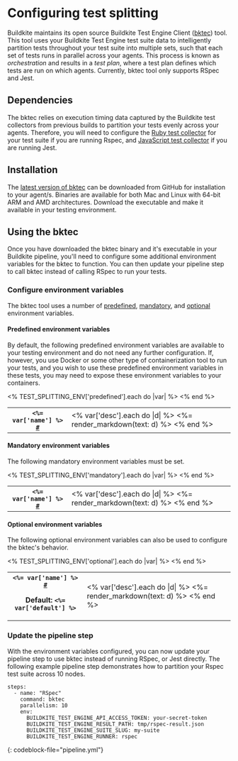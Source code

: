 # Configuring test splitting

Buildkite maintains its open source Buildkite Test Engine Client ([bktec](https://github.com/buildkite/test-engine-client)) tool. This tool uses your Buildkite Test Engine test suite data to intelligently partition tests throughout your test suite into multiple sets, such that each set of tests runs in parallel across your agents. This process is known as _orchestration_ and results in a _test plan_, where a test plan defines which tests are run on which agents. Currently, bktec tool only supports RSpec and Jest.

## Dependencies

The bktec relies on execution timing data captured by the Buildkite test collectors from previous builds to partition your tests evenly across your agents. Therefore, you will need to configure the [Ruby test collector](/docs/test-engine/ruby-collectors) for your test suite if you are running Rspec, and [JavaScript test collector](/docs/test-engine/javascript-sollectors) if you are running Jest.

## Installation

The [latest version of bktec](https://github.com/buildkite/test-engine-client/releases) can be downloaded from GitHub for installation to your agent/s. Binaries are available for both Mac and Linux with 64-bit ARM and AMD architectures. Download the executable and make it available in your testing environment.

## Using the bktec

Once you have downloaded the bktec binary and it's executable in your Buildkite pipeline, you'll need to configure some additional environment variables for the bktec to function. You can then update your pipeline step to call bktec instead of calling RSpec to run your tests.

### Configure environment variables

The bktec tool uses a number of [predefined](#predefined-environment-variables), [mandatory](#mandatory-environment-variables), and [optional](#optional-environment-variables) environment variables.

<a id="predefined-environment-variables"></a>

#### Predefined environment variables

By default, the following predefined environment variables are available to your testing environment and do not need any further configuration. If, however, you use Docker or some other type of containerization tool to run your tests, and you wish to use these predefined environment variables in these tests, you may need to expose these environment variables to your containers.

<table class="Docs__attribute__table">
  <tbody>
    <% TEST_SPLITTING_ENV['predefined'].each do |var| %>
      <tr id="<%= var['name'] %>">
        <th>
          <code><%= var['name'] %> <a class="Docs__attribute__link" href="#<%= var['name'] %>">#</a></code>
        </th>
        <td>
          <% var['desc'].each do |d| %>
              <%= render_markdown(text: d) %>
          <% end %>
        </td>
      </tr>
    <% end %>
  </tbody>
</table>

<a id="mandatory-environment-variables"></a>

#### Mandatory environment variables

The following mandatory environment variables must be set.

<table class="Docs__attribute__table">
  <tbody>
    <% TEST_SPLITTING_ENV['mandatory'].each do |var| %>
      <tr id="<%= var['name'] %>">
        <th>
          <code><%= var['name'] %> <a class="Docs__attribute__link" href="#<%= var['name'] %>">#</a></code>
        </th>
        <td>
          <% var['desc'].each do |d| %>
            <%= render_markdown(text: d) %>
          <% end %>
        </td>
      </tr>
    <% end %>
  </tbody>
</table>

<a id="optional-environment-variables"></a>

#### Optional environment variables

The following optional environment variables can also be used to configure the bktec's behavior.

<table class="Docs__attribute__table">
  <tbody>
    <% TEST_SPLITTING_ENV['optional'].each do |var| %>
      <tr id="<%= var['name'] %>">
        <th>
          <code><%= var['name'] %> <a class="Docs__attribute__link" href="#<%= var['name'] %>">#</a></code>
          <p class="Docs__attribute__env-var">
            <strong>Default</strong>:
            <code><%= var['default'] %></code>
          </p>
        </th>
        <td>
          <% var['desc'].each do |d| %>
            <%= render_markdown(text: d) %>
          <% end %>
        </td>
      </tr>
    <% end %>
  </tbody>
</table>


### Update the pipeline step

With the environment variables configured, you can now update your pipeline step to use bktec instead of running RSpec, or Jest directly. The following example pipeline step demonstrates how to partition your Rspec test suite across 10 nodes.

```
steps:
  - name: "RSpec"
    command: bktec
    parallelism: 10
    env:
      BUILDKITE_TEST_ENGINE_API_ACCESS_TOKEN: your-secret-token
      BUILDKITE_TEST_ENGINE_RESULT_PATH: tmp/rspec-result.json
      BUILDKITE_TEST_ENGINE_SUITE_SLUG: my-suite
      BUILDKITE_TEST_ENGINE_RUNNER: rspec
```
{: codeblock-file="pipeline.yml"}
